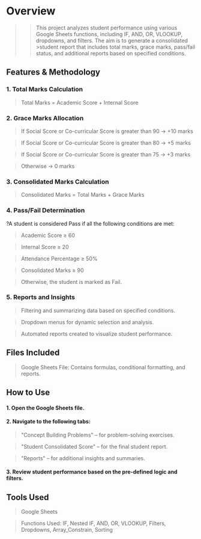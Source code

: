 # Overview 

>>This project analyzes student performance using various Google Sheets functions, including IF, AND, OR, VLOOKUP, dropdowns, and filters. The aim is to generate a consolidated >student report that includes total marks, grace marks, pass/fail status, and additional reports based on specified conditions.

## Features & Methodology

### 1. Total Marks Calculation

>Total Marks = Academic Score + Internal Score

### 2. Grace Marks Allocation

>If Social Score or Co-curricular Score is greater than 90 → +10 marks

>If Social Score or Co-curricular Score is greater than 80 → +5 marks

>If Social Score or Co-curricular Score is greater than 75 → +3 marks

>Otherwise → 0 marks

### 3. Consolidated Marks Calculation

>Consolidated Marks = Total Marks + Grace Marks

### 4. Pass/Fail Determination

?A student is considered Pass if all the following conditions are met:

>Academic Score ≥ 60

>Internal Score ≥ 20

>Attendance Percentage ≥ 50%

>Consolidated Marks ≥ 90

>Otherwise, the student is marked as Fail.

### 5. Reports and Insights

>Filtering and summarizing data based on specified conditions.

>Dropdown menus for dynamic selection and analysis.

>Automated reports created to visualize student performance.

## Files Included

>Google Sheets File: Contains formulas, conditional formatting, and reports.


## How to Use

#### 1. Open the Google Sheets file.

#### 2. Navigate to the following tabs:

>"Concept Building Problems" – for problem-solving exercises.

>"Student Consolidated Score" – for the final student report.

>"Reports" – for additional insights and summaries.

#### 3. Review student performance based on the pre-defined logic and filters.

## Tools Used

>Google Sheets

>Functions Used: IF, Nested IF, AND, OR, VLOOKUP, Filters, Dropdowns, Array_Constrain, Sorting
